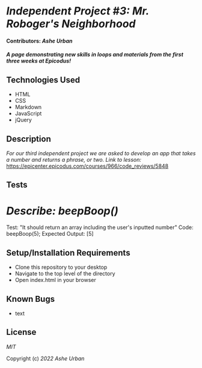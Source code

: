 # _Independent Project #3: Mr. Roboger's Neighborhood_

#### Contributors: _**Ashe Urban**_

#### _A page demonstrating new skills in loops and materials from the first three weeks at Epicodus!_


## Technologies Used

* HTML
* CSS
* Markdown
* JavaScript
* jQuery

## Description

_For our third independent project we are asked to develop an app that takes a number and returns a phrase, or two._
_Link to lesson:_ https://epicenter.epicodus.com/courses/966/code_reviews/5848

## Tests
# _Describe: beepBoop()_

Test: "It should return an array including the user's inputted number"
Code: beepBoop(5);
Expected Output: [5]


## Setup/Installation Requirements

* Clone this repository to your desktop
* Navigate to the top level of the directory
* Open index.html in your browser

## Known Bugs

* text

## License

_MIT_

Copyright (c) _2022_ _Ashe Urban_